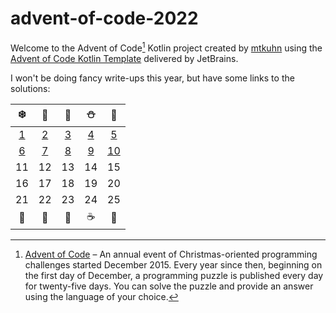 # advent-of-code-2022

Welcome to the Advent of Code[^aoc] Kotlin project created by [mtkuhn][github] using the [Advent of Code Kotlin Template][template] delivered by JetBrains.

I won't be doing fancy write-ups this year, but have some links to the solutions:


|                    ❄️                    |                    🎅                    |                    🎄                    |                    ⛄                     |                    🎁                     |
|:----------------------------------------:|:----------------------------------------:|:----------------------------------------:|:----------------------------------------:|:-----------------------------------------:|
| [1](/src/main/kotlin/mkuhn/aoc/Day01.kt) | [2](/src/main/kotlin/mkuhn/aoc/Day02.kt) | [3](/src/main/kotlin/mkuhn/aoc/Day03.kt) | [4](/src/main/kotlin/mkuhn/aoc/Day04.kt) | [5](/src/main/kotlin/mkuhn/aoc/Day05.kt)  |
| [6](/src/main/kotlin/mkuhn/aoc/Day06.kt) | [7](/src/main/kotlin/mkuhn/aoc/Day07.kt) | [8](/src/main/kotlin/mkuhn/aoc/Day08.kt) | [9](/src/main/kotlin/mkuhn/aoc/Day09.kt) | [10](/src/main/kotlin/mkuhn/aoc/Day10.kt) |
|                    11                    |                    12                    |                    13                    |                    14                    |                    15                     |
|                    16                    |                    17                    |                    18                    |                    19                    |                    20                     |
|                    21                    |                    22                    |                    23                    |                    24                    |                    25                     |
|                    🍪                    |                    🎃                    |                    🎄                    |                    ☕                     |                    🌟                     |

[^aoc]:
    [Advent of Code][aoc] – An annual event of Christmas-oriented programming challenges started December 2015.
    Every year since then, beginning on the first day of December, a programming puzzle is published every day for twenty-five days.
    You can solve the puzzle and provide an answer using the language of your choice.

[aoc]: https://adventofcode.com
[docs]: https://kotlinlang.org/docs/home.html
[github]: https://github.com/mtkuhn
[issues]: https://github.com/kotlin-hands-on/advent-of-code-kotlin-template/issues
[kotlin]: https://kotlinlang.org
[slack]: https://surveys.jetbrains.com/s3/kotlin-slack-sign-up
[template]: https://github.com/kotlin-hands-on/advent-of-code-kotlin-template
